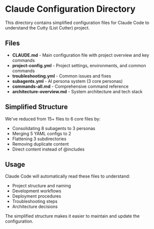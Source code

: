 # Claude Configuration Directory

This directory contains simplified configuration files for Claude Code to understand the Cutty (List Cutter) project.

## Files

- **CLAUDE.md** - Main configuration file with project overview and key commands
- **project-config.yml** - Project settings, environments, and common commands
- **troubleshooting.yml** - Common issues and fixes
- **subagents.yml** - AI persona system (3 core personas)
- **commands-all.md** - Comprehensive command reference
- **architecture-overview.md** - System architecture and tech stack

## Simplified Structure

We've reduced from 15+ files to 6 core files by:
- Consolidating 8 subagents to 3 personas
- Merging 5 YAML configs to 2
- Flattening 3 subdirectories
- Removing duplicate content
- Direct content instead of @includes

## Usage

Claude Code will automatically read these files to understand:
- Project structure and naming
- Development workflows
- Deployment procedures
- Troubleshooting steps
- Architecture decisions

The simplified structure makes it easier to maintain and update the configuration.